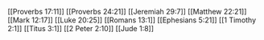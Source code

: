 [[Proverbs 17:11]]
[[Proverbs 24:21]]
[[Jeremiah 29:7]]
[[Matthew 22:21]]
[[Mark 12:17]]
[[Luke 20:25]]
[[Romans 13:1]]
[[Ephesians 5:21]]
[[1 Timothy 2:1]]
[[Titus 3:1]]
[[2 Peter 2:10]]
[[Jude 1:8]]
